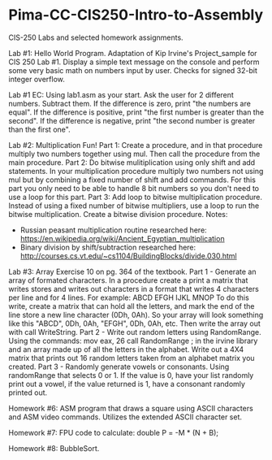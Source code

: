 # Pima-CC-CIS250-Intro-to-Assembly
CIS-250 Labs and selected homework assignments.

Lab #1: Hello World Program. Adaptation of Kip Irvine's Project_sample for CIS 250 Lab #1. Display a simple text message on the console and perform some very basic math on numbers input by user. Checks for signed 32-bit integer overflow.

Lab #1 EC: Using lab1.asm as your start. Ask the user for 2 different numbers. Subtract them. If the difference is zero, print "the numbers are equal". If the difference is positive, print "the first number is greater than the second". If the difference is negative, print "the second number is greater than the first one".

Lab #2: Multiplication Fun! Part 1: Create a procedure, and in that procedure multiply two numbers together using mul. Then call the procedure from the main procedure. Part 2: Do bitwise mulitiplication using only shift and add statements. In your multiplication procedure multiply two numbers not using mul but by combining a fixed number of shift and add commands. For this part you only need to be able to handle 8 bit numbers so you don't need to use a loop for this part. Part 3: Add loop to bitwise multiplication procedure. Instead of using a fixed number of bitwise multipliers, use a loop to run the bitwise multiplication. Create a bitwise division procedure.
Notes:
* Russian peasant multiplication routine researched here: https://en.wikipedia.org/wiki/Ancient_Egyptian_multiplication
* Binary division by shift/subtraction researched here: http://courses.cs.vt.edu/~cs1104/BuildingBlocks/divide.030.html

Lab #3: Array Exercise 10 on pg. 364 of the textbook. Part 1 - Generate an array of formated characters. In a procedure create a print a matrix that writes stores and writes out characters in a format that writes 4 characters per line and for 4 lines. For example:
   ABCD
   EFGH
   IJKL
   MNOP
To do this write, create a matrix that can hold all  the letters, and mark the end of the line store a new line character (0Dh, 0Ah). So your array will look something like this "ABCD", 0Dh, 0Ah, "EFGH", 0Dh, 0Ah, etc. Then write the array out with call WriteString. Part 2 - Write out random letters using RandomRange. Using the commands: 
   mov eax, 26
   call RandomRange ; in the irvine library
and an array made up of all the letters in the alphabet. Write out a 4X4 matrix that prints out 16 random letters taken from an alphabet matrix you created. Part 3 - Randomly generate vowels or consonants. Using randomRange that selects 0 or 1. If the value is 0, have your list randomly print out a vowel, if the value returned is 1, have a consonant randomly printed out.

Homework #6: ASM program that draws a square using ASCII characters and ASM video commands. Utilizes the extended ASCII character set.

Homework #7: FPU code to calculate:  double P = -M * (N + B);

Homework #8: BubbleSort.

